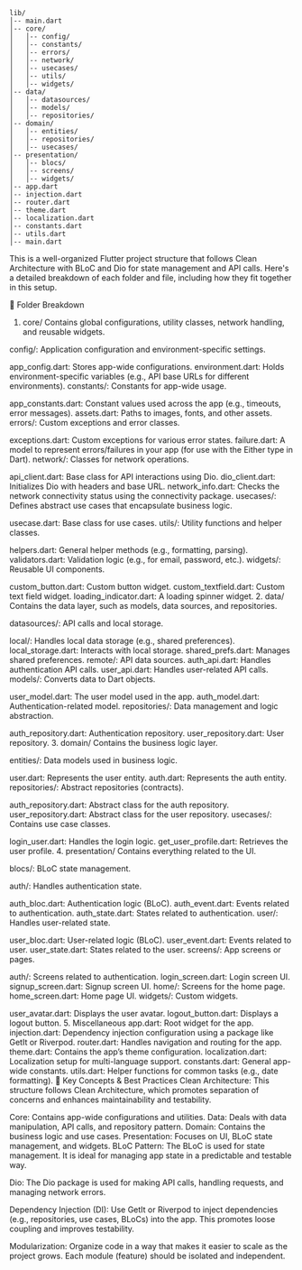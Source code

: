 ```
lib/
│-- main.dart
│-- core/
│   │-- config/
│   │-- constants/
│   │-- errors/
│   │-- network/
│   │-- usecases/
│   │-- utils/
│   │-- widgets/
│-- data/
│   │-- datasources/
│   │-- models/
│   │-- repositories/
│-- domain/
│   │-- entities/
│   │-- repositories/
│   │-- usecases/
│-- presentation/
│   │-- blocs/
│   │-- screens/
│   │-- widgets/
│-- app.dart
│-- injection.dart
│-- router.dart
│-- theme.dart
│-- localization.dart
│-- constants.dart
│-- utils.dart
│-- main.dart
```


This is a well-organized Flutter project structure that follows Clean Architecture with BLoC and Dio for state management and API calls. Here's a detailed breakdown of each folder and file, including how they fit together in this setup.

📂 Folder Breakdown
1. core/
Contains global configurations, utility classes, network handling, and reusable widgets.

config/: Application configuration and environment-specific settings.

app_config.dart: Stores app-wide configurations.
environment.dart: Holds environment-specific variables (e.g., API base URLs for different environments).
constants/: Constants for app-wide usage.

app_constants.dart: Constant values used across the app (e.g., timeouts, error messages).
assets.dart: Paths to images, fonts, and other assets.
errors/: Custom exceptions and error classes.

exceptions.dart: Custom exceptions for various error states.
failure.dart: A model to represent errors/failures in your app (for use with the Either type in Dart).
network/: Classes for network operations.

api_client.dart: Base class for API interactions using Dio.
dio_client.dart: Initializes Dio with headers and base URL.
network_info.dart: Checks the network connectivity status using the connectivity package.
usecases/: Defines abstract use cases that encapsulate business logic.

usecase.dart: Base class for use cases.
utils/: Utility functions and helper classes.

helpers.dart: General helper methods (e.g., formatting, parsing).
validators.dart: Validation logic (e.g., for email, password, etc.).
widgets/: Reusable UI components.

custom_button.dart: Custom button widget.
custom_textfield.dart: Custom text field widget.
loading_indicator.dart: A loading spinner widget.
2. data/
Contains the data layer, such as models, data sources, and repositories.

datasources/: API calls and local storage.

local/: Handles local data storage (e.g., shared preferences).
local_storage.dart: Interacts with local storage.
shared_prefs.dart: Manages shared preferences.
remote/: API data sources.
auth_api.dart: Handles authentication API calls.
user_api.dart: Handles user-related API calls.
models/: Converts data to Dart objects.

user_model.dart: The user model used in the app.
auth_model.dart: Authentication-related model.
repositories/: Data management and logic abstraction.

auth_repository.dart: Authentication repository.
user_repository.dart: User repository.
3. domain/
Contains the business logic layer.

entities/: Data models used in business logic.

user.dart: Represents the user entity.
auth.dart: Represents the auth entity.
repositories/: Abstract repositories (contracts).

auth_repository.dart: Abstract class for the auth repository.
user_repository.dart: Abstract class for the user repository.
usecases/: Contains use case classes.

login_user.dart: Handles the login logic.
get_user_profile.dart: Retrieves the user profile.
4. presentation/
Contains everything related to the UI.

blocs/: BLoC state management.

auth/: Handles authentication state.

auth_bloc.dart: Authentication logic (BLoC).
auth_event.dart: Events related to authentication.
auth_state.dart: States related to authentication.
user/: Handles user-related state.

user_bloc.dart: User-related logic (BLoC).
user_event.dart: Events related to user.
user_state.dart: States related to the user.
screens/: App screens or pages.

auth/: Screens related to authentication.
login_screen.dart: Login screen UI.
signup_screen.dart: Signup screen UI.
home/: Screens for the home page.
home_screen.dart: Home page UI.
widgets/: Custom widgets.

user_avatar.dart: Displays the user avatar.
logout_button.dart: Displays a logout button.
5. Miscellaneous
app.dart: Root widget for the app.
injection.dart: Dependency injection configuration using a package like GetIt or Riverpod.
router.dart: Handles navigation and routing for the app.
theme.dart: Contains the app’s theme configuration.
localization.dart: Localization setup for multi-language support.
constants.dart: General app-wide constants.
utils.dart: Helper functions for common tasks (e.g., date formatting).
📌 Key Concepts & Best Practices
Clean Architecture: This structure follows Clean Architecture, which promotes separation of concerns and enhances maintainability and testability.

Core: Contains app-wide configurations and utilities.
Data: Deals with data manipulation, API calls, and repository pattern.
Domain: Contains the business logic and use cases.
Presentation: Focuses on UI, BLoC state management, and widgets.
BLoC Pattern: The BLoC is used for state management. It is ideal for managing app state in a predictable and testable way.

Dio: The Dio package is used for making API calls, handling requests, and managing network errors.

Dependency Injection (DI): Use GetIt or Riverpod to inject dependencies (e.g., repositories, use cases, BLoCs) into the app. This promotes loose coupling and improves testability.

Modularization: Organize code in a way that makes it easier to scale as the project grows. Each module (feature) should be isolated and independent.